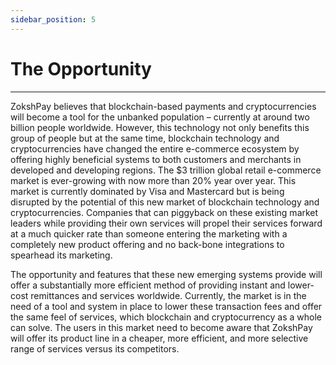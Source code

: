 ```yaml
---
sidebar_position: 5
---
```


# The Opportunity
---

ZokshPay believes that blockchain-based payments and cryptocurrencies will become a tool for the unbanked population – currently at around two billion people worldwide. However, this technology not only benefits this group of people but at the same time, blockchain technology and cryptocurrencies have changed the entire e-commerce ecosystem by offering highly beneficial systems to both customers and merchants in developed and developing regions. The $3 trillion global retail e-commerce market is ever-growing with now more than 20% year over year. This market is currently dominated by Visa and Mastercard but is being disrupted by the potential of this new market of blockchain technology and cryptocurrencies. Companies that can piggyback on these existing market leaders while providing their own services will propel their services forward at a much quicker rate than someone entering the marketing with a completely new product offering and no back-bone integrations to spearhead its marketing.

The opportunity and features that these new emerging systems provide will offer a substantially more efficient method of providing instant and lower-cost remittances and services worldwide. Currently, the market is in the need of a tool and system in place to lower these transaction fees and offer the same feel of services, which blockchain and cryptocurrency as a whole can solve. The users in this market need to become aware that ZokshPay will offer its product line in a cheaper, more efficient, and more selective range of services versus its competitors.
